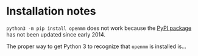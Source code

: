 # Installation notes
`python3 -m pip install openmm` does not work because the [PyPI package](https://pypi.org/project/openmm) has not been updated since early 2014.

The proper way to get Python 3 to recognize that `openmm` is installed is...
